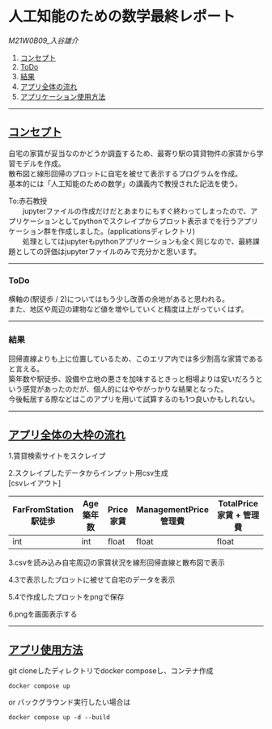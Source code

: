 # 人工知能のための数学最終レポート

*M21W0B09_入谷雄介*

1. [コンセプト](#concept)
1. [ToDo](#flow)
1. [結果](#todo)
1. [アプリ全体の流れ](#result)
1. [アプリケーション使用方法](#ml_howto)



***
<a id="concept"></a>
## <u>コンセプト</u>
自宅の家賃が妥当なのかどうか調査するため、最寄り駅の賃貸物件の家賃から学習モデルを作成。<br>
散布図と線形回帰のプロットに自宅を被せて表示するプログラムを作成。<br>
基本的には「人工知能のための数学」の講義内で教授された記法を使う。<br>

To:赤石教授<br>
　　jupyterファイルの作成だけだとあまりにもすぐ終わってしまったので、アプリケーションとしてpythonでスクレイプからプロット表示までを行うアプリケーション群を作成しました。(applicationsディレクトリ)<br> 
　　処理としてはjupyterもpythonアプリケーションも全く同じなので、最終課題としての評価はjupyterファイルのみで充分かと思います。

***
<a id="todo"></a>
### ToDo
横軸の(駅徒歩 / 2)についてはもう少し改善の余地があると思われる。<br>
また、地区や周辺の建物など値を増やしていくと精度は上がっていくはず。

***
<a id="result"></a>
### 結果
回帰直線よりも上に位置しているため、このエリア内では多少割高な家賃であると言える。<br>
築年数や駅徒歩、設備や立地の悪さを加味するときっと相場よりは安いだろうという感覚があったのだが、個人的にはややがっかりな結果となった。<br>
今後転居する際などはこのアプリを用いて試算するのも1つ良いかもしれない。

***
<a id="flow"></a>
## <u>アプリ全体の大枠の流れ</u>

1.賃貸検索サイトをスクレイプ

2.スクレイプしたデータからインプット用csv生成<br>
[csvレイアウト]

|  FarFromStation<br>駅徒歩  |  Age<br>築年数    |  Price<br>家賃  |  ManagementPrice<br>管理費  | TotalPrice<br>家賃 + 管理費 |
| ---- | ---- | ---- | ---- | ---- |
|  int  |  int  |  float  |  float  | float  |

3.csvを読み込み自宅周辺の家賃状況を線形回帰直線と散布図で表示

4.3で表示したプロットに被せて自宅のデータを表示

5.4で作成したプロットをpngで保存

6.pngを画面表示する


***
<a id="howto"></a>
## <u>アプリ使用方法</u>

git cloneしたディレクトリでdocker composeし、コンテナ作成
```
docker compose up
```
or バックグラウンド実行したい場合は
```
docker compose up -d --build
```

